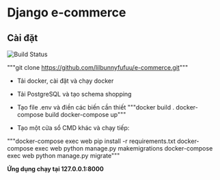 # Django e-commerce
## Cài đặt
![Build Status](https://travis-ci.org/joemccann/dillinger.svg?branch=master)

"""git clone https://github.com/lilbunnyfufuu/e-commerce.git"""

- Tải docker, cài đặt và chạy docker

- Tải PostgreSQL và tạo schema shopping

- Tạo file .env và điền các biến cần thiết
"""docker build .
docker-compose build
docker-compose up"""
- Tạo một cửa sổ CMD khác và chạy tiếp:

"""docker-compose exec web pip install -r requirements.txt
docker-compose exec web python manage.py makemigrations
docker-compose exec web python manage.py migrate"""

**Ứng dụng chạy tại 127.0.0.1:8000**
